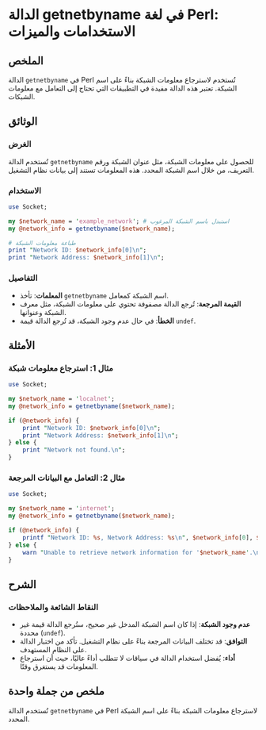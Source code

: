 <!--
Meta Description: # الدالة getnetbyname في لغة Perl: الاستخدامات والميزات ## الملخص الدالة `getnetbyname` في Perl تُستخدم لاسترجاع معلومات الشبكة بناءً على اسم الشبكة. ...
Meta Keywords: الشبكة, network_info, الدالة, getnetbyname, network
-->

# الدالة getnetbyname في لغة Perl: الاستخدامات والميزات

## الملخص
الدالة `getnetbyname` في Perl تُستخدم لاسترجاع معلومات الشبكة بناءً على اسم الشبكة. تعتبر هذه الدالة مفيدة في التطبيقات التي تحتاج إلى التعامل مع معلومات الشبكات.

## الوثائق
### الغرض
تُستخدم الدالة `getnetbyname` للحصول على معلومات الشبكة، مثل عنوان الشبكة ورقم التعريف، من خلال اسم الشبكة المحدد. هذه المعلومات تستند إلى بيانات نظام التشغيل.

### الاستخدام
```perl
use Socket;

my $network_name = 'example_network'; # استبدل باسم الشبكة المرغوب
my @network_info = getnetbyname($network_name);

# طباعة معلومات الشبكة
print "Network ID: $network_info[0]\n";
print "Network Address: $network_info[1]\n";
```

### التفاصيل
- **المعلمات**: تأخذ `getnetbyname` اسم الشبكة كمعامل.
- **القيمة المرجعة**: تُرجع الدالة مصفوفة تحتوي على معلومات الشبكة، مثل معرف الشبكة وعنوانها.
- **الخطأ**: في حال عدم وجود الشبكة، قد تُرجع الدالة قيمة `undef`.

## الأمثلة
### مثال 1: استرجاع معلومات شبكة
```perl
use Socket;

my $network_name = 'localnet';
my @network_info = getnetbyname($network_name);

if (@network_info) {
    print "Network ID: $network_info[0]\n";
    print "Network Address: $network_info[1]\n";
} else {
    print "Network not found.\n";
}
```

### مثال 2: التعامل مع البيانات المرجعة
```perl
use Socket;

my $network_name = 'internet';
my @network_info = getnetbyname($network_name);

if (@network_info) {
    printf "Network ID: %s, Network Address: %s\n", $network_info[0], $network_info[1];
} else {
    warn "Unable to retrieve network information for '$network_name'.\n";
}
```

## الشرح
### النقاط الشائعة والملاحظات
- **عدم وجود الشبكة**: إذا كان اسم الشبكة المدخل غير صحيح، ستُرجع الدالة قيمة غير محددة (`undef`).
- **التوافق**: قد تختلف البيانات المرجعة بناءً على نظام التشغيل. تأكد من اختبار الدالة على النظام المستهدف.
- **أداء**: يُفضل استخدام الدالة في سياقات لا تتطلب أداءً عاليًا، حيث أن استرجاع المعلومات قد يستغرق وقتًا.

## ملخص من جملة واحدة
تُستخدم الدالة `getnetbyname` في Perl لاسترجاع معلومات الشبكة بناءً على اسم الشبكة المحدد.